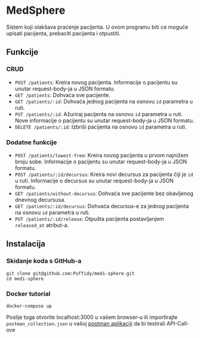 # MedSphere
Sistem koji olakšava praćenje pacijenta. U ovom programu biti ce moguće upisati pacijenta, prebaciti pacijenta i otpustiti.

## Funkcije

### CRUD
- `POST /patients`: Kreira novog pacijenta. Informacije o pacijentu su unutar request-body-ja u JSON formatu.
- `GET /patients`: Dohvaća sve pacijente.
- `GET /patients/:id`: Dohvaća jednog pacijenta na osnovu `id` parametra u ruti.
- `PUT /patients/:id`: Ažuriraj pacijenta na osnovu `id` parametra u ruti. Nove informacije o pacijentu su unutar request-body-ja u JSON formatu.
- `DELETE /patients/:id`: Izbriši pacijenta na osnovu `id` parametra u ruti.

### Dodatne funkcije
- `POST /patients/lowest-free`: Kreira novog pacijenta u prvom najnižem broju sobe. Informacije o pacijentu su unutar request-body-ja u JSON formatu.
- `POST /patients/:id/decursus`: Kreira novi decursus za pacijenta čiji je `id` u ruti. Informacije o decursus su unutar request-body-ja u JSON formatu.
- `GET /patients/without-decursus`: Dohvaća sve pacijente bez obavljenog dnevnog decursusa.
- `GET /patients/:id/decursus`: Dohvaća decursus-e za jednog pacijenta na osnovu `id` parametra u ruti.
- `PUT /patients/:id/release`: Otpušta pacijenta postavljanjem `released_at` atribut-a.

## Instalacija
### Skidanje koda s GitHub-a 
```
git clone git@github.com:Puffidy/medi-sphere.git
cd medi-sphere
```
### Docker tutorial
```
docker-compose up 
```
Poslije toga otvorite localhost:3000 u vašem browser-u ili importirajte `postman_collection.json` u vašoj [postman aplikaciji](https://www.postman.com/) da bi testirali API-Call-ove



